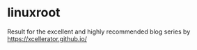 # linuxroot
Result for the excellent and highly recommended blog series by https://xcellerator.github.io/
